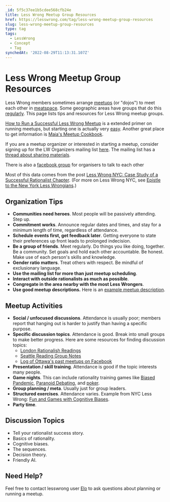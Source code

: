 ```yaml
---
_id: 5f5c37ee1b5cdee568cfb24e
title: Less Wrong Meetup Group Resources
href: https://lesswrong.com/tag/less-wrong-meetup-group-resources
slug: less-wrong-meetup-group-resources
type: tag
tags:
  - LessWrong
  - Concept
  - Tag
synchedAt: '2022-08-29T11:13:31.107Z'
---
```


# Less Wrong Meetup Group Resources

Less Wrong members sometimes arrange [meetups](http://lesswrong.com/tag/meetup/?sort=new) (or "dojos") to meet each other in [meatspace](http://www.urbandictionary.com/define.php?term=meatspace). Some geographic areas have groups that do this [regularly](http://wiki.lesswrong.com/wiki/Less_Wrong_meetup_groups). This page lists tips and resources for Less Wrong meetup groups.

[How to Run a Successful Less Wrong Meetup](http://lesswrong.com/lw/crs/how_to_run_a_successful_less_wrong_meetup/) is a extended primer on running meetups, but starting one is actually very [easy](http://lesswrong.com/lw/43s/starting_a_lw_meetup_is_easy). Another great place to get information is [Maia's Meetup Cookbook](https://tigrennatenn.neocities.org/meetup_cookbook.html).

If you are a meetup organizer or interested in starting a meetup, consider signing up for the LW Organizers mailing list [here](http://groups.google.com/group/lw-organizers). The mailing list has a [thread about sharing materials](https://groups.google.com/d/topic/lw-organizers/gdgCVHqvjjE/discussion).

There is also a [facebook group](https://www.facebook.com/groups/LesswrongOrganizers/) for organisers to talk to each other

Most of this data comes from the post [Less Wrong NYC: Case Study of a Successful Rationalist Chapter](http://lesswrong.com/lw/4ul/less_wrong_nyc_case_study_of_a_successful/). (For more on Less Wrong NYC, see [Epistle to the New York Less Wrongians](http://lesswrong.com/lw/5c0/epistle_to_the_new_york_less_wrongians/).)

## Organization Tips

- **Communities need heroes**. Most people will be passively attending. Step up.
- **Commitment works**. Announce regular dates and times, and stay for a minimum length of time, regardless of attendance.
- **Schedule events first, get feedback later**. Getting everyone to state their preferences up front leads to prolonged indecision.
- **Be a group of friends**. Meet regularly. Do things you like doing, together. Be a community. Set goals and hold each other accountable. Be honest. Make use of each person's skills and knowledge.
- **Gender ratio matters**. Treat others with respect. Be mindful of exclusionary language.
- **Use the mailing list for more than just meetup scheduling**.
- **Interact with outside rationalists as much as possible**.
- **Congregate in the area nearby with the most Less Wrongers**.
- **Use good meetup descriptions.** Here is an [example meetup description](https://www.lesswrong.com/posts/Y3KCuqJSbpGs62Hvp/example-meetup-description).

## Meetup Activities

- **Social / unfocused discussions**. Attendance is usually poor; members report that hanging out is harder to justify than having a specific purpose.
- **Specific discussion topics**. Attendance is good. Break into small groups to make better progress. Here are some resources for finding discussion topics:
    - [London Rationalish Readings](https://sackeyjason.github.io/london-rationalish-readings/)
    - [Seattle Reading Group Notes](https://palegreendot.net/)
    - [Log of Ottawa's past meetups on Facebook](https://www.facebook.com/groups/rationalottawa/files/docs)
- **Presentation / skill training**. Attendance is good if the topic interests many people.
- **Game nights**. This can include rationality training games like [Biased Pandemic](http://lesswrong.com/lw/ar2/biased_pandemic/), [Paranoid Debating](http://wiki.lesswrong.com/wiki/Paranoid_debating), and [poker](http://lesswrong.com/lw/4yk/verifying_rationality_via_rationalpokercom/).
- **Group planning / meta**. Usually just for group leaders.
- **Structured exercises**. Attendance varies. Example from NYC Less Wrong: [Fun and Games with Cognitive Biases](http://lesswrong.com/lw/4fp/fun_and_games_with_cognitive_biases/).
- **Party time**.

## Discussion Topics

- Tell your rationalist success story.
- Basics of rationality.
- Cognitive biases.
- The sequences.
- Decision theory.
- Friendly AI.

## Need Help?

Feel free to contact lesswrong user [Elo](http://lesswrong.com/user/Elo) to ask questions about planning or running a meetup.
